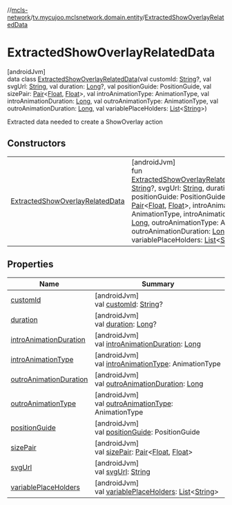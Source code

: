 //[mcls-network](../../../index.md)/[tv.mycujoo.mclsnetwork.domain.entity](../index.md)/[ExtractedShowOverlayRelatedData](index.md)

# ExtractedShowOverlayRelatedData

[androidJvm]\
data class [ExtractedShowOverlayRelatedData](index.md)(val customId: [String](https://kotlinlang.org/api/latest/jvm/stdlib/kotlin/-string/index.html)?, val svgUrl: [String](https://kotlinlang.org/api/latest/jvm/stdlib/kotlin/-string/index.html), val duration: [Long](https://kotlinlang.org/api/latest/jvm/stdlib/kotlin/-long/index.html)?, val positionGuide: PositionGuide, val sizePair: [Pair](https://kotlinlang.org/api/latest/jvm/stdlib/kotlin/-pair/index.html)&lt;[Float](https://kotlinlang.org/api/latest/jvm/stdlib/kotlin/-float/index.html), [Float](https://kotlinlang.org/api/latest/jvm/stdlib/kotlin/-float/index.html)&gt;, val introAnimationType: AnimationType, val introAnimationDuration: [Long](https://kotlinlang.org/api/latest/jvm/stdlib/kotlin/-long/index.html), val outroAnimationType: AnimationType, val outroAnimationDuration: [Long](https://kotlinlang.org/api/latest/jvm/stdlib/kotlin/-long/index.html), val variablePlaceHolders: [List](https://kotlinlang.org/api/latest/jvm/stdlib/kotlin.collections/-list/index.html)&lt;[String](https://kotlinlang.org/api/latest/jvm/stdlib/kotlin/-string/index.html)&gt;)

Extracted data needed to create a ShowOverlay action

## Constructors

| | |
|---|---|
| [ExtractedShowOverlayRelatedData](-extracted-show-overlay-related-data.md) | [androidJvm]<br>fun [ExtractedShowOverlayRelatedData](-extracted-show-overlay-related-data.md)(customId: [String](https://kotlinlang.org/api/latest/jvm/stdlib/kotlin/-string/index.html)?, svgUrl: [String](https://kotlinlang.org/api/latest/jvm/stdlib/kotlin/-string/index.html), duration: [Long](https://kotlinlang.org/api/latest/jvm/stdlib/kotlin/-long/index.html)?, positionGuide: PositionGuide, sizePair: [Pair](https://kotlinlang.org/api/latest/jvm/stdlib/kotlin/-pair/index.html)&lt;[Float](https://kotlinlang.org/api/latest/jvm/stdlib/kotlin/-float/index.html), [Float](https://kotlinlang.org/api/latest/jvm/stdlib/kotlin/-float/index.html)&gt;, introAnimationType: AnimationType, introAnimationDuration: [Long](https://kotlinlang.org/api/latest/jvm/stdlib/kotlin/-long/index.html), outroAnimationType: AnimationType, outroAnimationDuration: [Long](https://kotlinlang.org/api/latest/jvm/stdlib/kotlin/-long/index.html), variablePlaceHolders: [List](https://kotlinlang.org/api/latest/jvm/stdlib/kotlin.collections/-list/index.html)&lt;[String](https://kotlinlang.org/api/latest/jvm/stdlib/kotlin/-string/index.html)&gt;) |

## Properties

| Name | Summary |
|---|---|
| [customId](custom-id.md) | [androidJvm]<br>val [customId](custom-id.md): [String](https://kotlinlang.org/api/latest/jvm/stdlib/kotlin/-string/index.html)? |
| [duration](duration.md) | [androidJvm]<br>val [duration](duration.md): [Long](https://kotlinlang.org/api/latest/jvm/stdlib/kotlin/-long/index.html)? |
| [introAnimationDuration](intro-animation-duration.md) | [androidJvm]<br>val [introAnimationDuration](intro-animation-duration.md): [Long](https://kotlinlang.org/api/latest/jvm/stdlib/kotlin/-long/index.html) |
| [introAnimationType](intro-animation-type.md) | [androidJvm]<br>val [introAnimationType](intro-animation-type.md): AnimationType |
| [outroAnimationDuration](outro-animation-duration.md) | [androidJvm]<br>val [outroAnimationDuration](outro-animation-duration.md): [Long](https://kotlinlang.org/api/latest/jvm/stdlib/kotlin/-long/index.html) |
| [outroAnimationType](outro-animation-type.md) | [androidJvm]<br>val [outroAnimationType](outro-animation-type.md): AnimationType |
| [positionGuide](position-guide.md) | [androidJvm]<br>val [positionGuide](position-guide.md): PositionGuide |
| [sizePair](size-pair.md) | [androidJvm]<br>val [sizePair](size-pair.md): [Pair](https://kotlinlang.org/api/latest/jvm/stdlib/kotlin/-pair/index.html)&lt;[Float](https://kotlinlang.org/api/latest/jvm/stdlib/kotlin/-float/index.html), [Float](https://kotlinlang.org/api/latest/jvm/stdlib/kotlin/-float/index.html)&gt; |
| [svgUrl](svg-url.md) | [androidJvm]<br>val [svgUrl](svg-url.md): [String](https://kotlinlang.org/api/latest/jvm/stdlib/kotlin/-string/index.html) |
| [variablePlaceHolders](variable-place-holders.md) | [androidJvm]<br>val [variablePlaceHolders](variable-place-holders.md): [List](https://kotlinlang.org/api/latest/jvm/stdlib/kotlin.collections/-list/index.html)&lt;[String](https://kotlinlang.org/api/latest/jvm/stdlib/kotlin/-string/index.html)&gt; |
